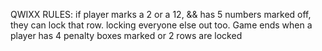 QWIXX RULES:
if player marks a 2 or a 12, && has 5 numbers marked off, they can lock that row. locking everyone else out too. 
Game ends when a player has 4 penalty boxes marked or 2 rows are locked